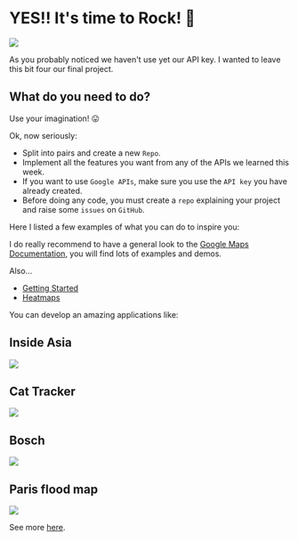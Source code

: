 # YES!! It's time to Rock! :metal:

![](http://media3.giphy.com/media/wsWcsrfMXjJgk/giphy.gif)

As you probably noticed we haven't use yet our API key. I wanted to leave this bit four our final project.

## What do you need to do?
Use your imagination! :stuck_out_tongue:

Ok, now seriously:
+ Split into pairs and create a new ```Repo```.
+ Implement all the features you want from any of the APIs we learned this week.
+ If you want to use ```Google APIs```, make sure you use the ```API key``` you have already created.
+ Before doing any code, you must create a ```repo```  explaining your project and raise some ```issues``` on ```GitHub```.


Here I listed a few examples of what you can do to inspire you:

I do really recommend to have a general look to the [Google Maps Documentation](https://developers.google.com/maps/), you will find lots of examples and demos.

Also...
+ [Getting Started](https://developers.google.com/maps/documentation/javascript/tutorial)
+ [Heatmaps](https://developers.google.com/maps/documentation/javascript/tutorials/earthquakes#heatmaps)

You can develop an amazing applications like:

##  Inside Asia
[![](https://4.bp.blogspot.com/-jjQ5UlmAoDo/V1K_zhWSdlI/AAAAAAAAvUU/UV8euzTumSsUCfEPbKzmeieYOe9vbUVygCLcB/s523/mapsmania.gif)](https://www.insideasiatours.com/step-inside/japan)

## Cat Tracker
[![](https://2.bp.blogspot.com/-IZq4y9bVdk8/Ubw_koVXPrI/AAAAAAAAc6w/i4ZaBmdPhuo/s523/mapsmania.gif)](http://cats.yourwildlife.org/cat-tracks/)

## Bosch
[![](https://2.bp.blogspot.com/-PhQz-43D6PA/VrtiqgJV9UI/AAAAAAAAt8E/K58Tv5_rCjA/s523/mapsmania.gif)](https://tuinderlusten-jheronimusbosch.ntr.nl/en#)

## Paris flood map
[![](https://4.bp.blogspot.com/-6Wft3NqYijM/V1Fw_H4MAbI/AAAAAAAAvTw/WhhBvcuBaMEAG0wsx0TQ20wbO4gn9IZ3ACLcB/s523/mapsmania2.gif)
](http://carto.iau-idf.fr/webapps/cartoviz/?r=0.8536412236247395)

See more [here](http://googlemapsmania.blogspot.co.uk/).
